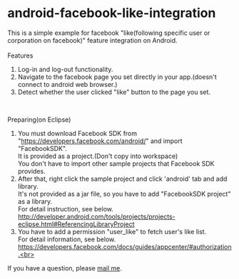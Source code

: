 android-facebook-like-integration
=================================

This is a simple example for facebook "like(following specific user or corporation on facebook)" feature integration on Android.<br>
<br>
Features<br>
  1. Log-in and log-out functionality.<br>
  2. Navigate to the facebook page you set directly in your app.(doesn't connect to android web browser.)<br>
  3. Detect whether the user clicked "like" button to the page you set.<br>
<br>

Preparing(on Eclipse)
  1. You must download Facebook SDK from "https://developers.facebook.com/android/" and import "FacebookSDK".<br>
    It is provided as a project.(Don't copy into workspace)<br>
    You don't have to import other sample projects that Facebook SDK provides.<br>
  2. After that, right click the sample project and click 'android' tab and add library.<br>
    It's not provided as a jar file, so you have to add "FacebookSDK project" as a library.<br>
    For detail instruction, see below.<br>
    http://developer.android.com/tools/projects/projects-eclipse.html#ReferencingLibraryProject<br>
  3. You have to add a permission "user_like" to fetch user's like list.<br>
    For detail information, see  below.<br>
    https://developers.facebook.com/docs/guides/appcenter/#authorization.<br>


If you have a question, please <a href='crowjdh@gmail.com'>mail me</a>.
